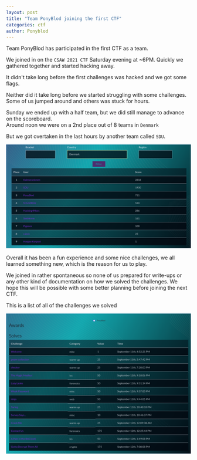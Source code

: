 ```yaml
---
layout: post
title: "Team PonyBlod joining the first CTF"
categories: ctf
author: Ponyblod
---
```


Team PonyBlod has participated in the first CTF as a team.

We joined in on the `CSAW 2021 CTF` Saturday evening at ~6PM. Quickly we gathered together and started hacking away.

It didn't take long before the first challenges was hacked and we got some flags.

Neither did it take long before we started struggling with some challenges. Some of us jumped around and others was stuck for hours.

Sunday we ended up with a half team, but we did still manage to advance on the scoreboard. \
Around noon we were on a 2nd place out of 8 teams in `Denmark`

But we got overtaken in the last hours by another team called `SDU`.

![scoreboard](../assets/img/csaw-2021/csaw-2021-scoreboard-denmark.png)

Overall it has been a fun experience and some nice challenges, we all learned something new, which is the reason for us to play.

We joined in rather spontaneous so none of us prepared for write-ups or any other kind of documentation on how we solved the challenges. We hope this will be possible with some better planning before joining the next CTF.

This is a list of all of the challenges we solved

![challenges](../assets/img/csaw-2021/team-ponyblod-challenges.png)
